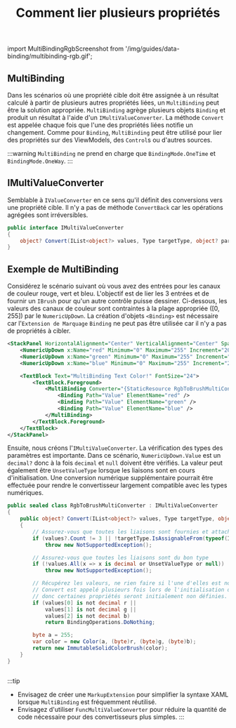 ﻿---
id: how-to-bind-multiple-properties
title: Comment lier plusieurs propriétés
---

import MultiBindingRgbScreenshot from '/img/guides/data-binding/multibinding-rgb.gif';

## MultiBinding

Dans les scénarios où une propriété cible doit être assignée à un résultat calculé à partir de plusieurs autres propriétés liées, un `MultiBinding` peut être la solution appropriée. `MultiBinding` agrège plusieurs objets `Binding` et produit un résultat à l'aide d'un `IMultiValueConverter`. La méthode `Convert` est appelée chaque fois que l'une des propriétés liées notifie un changement. Comme pour `Binding`, `MultiBinding` peut être utilisé pour lier des propriétés sur des ViewModels, des `Control`s ou d'autres sources.

:::warning
`MultiBinding` ne prend en charge que `BindingMode.OneTime` et `BindingMode.OneWay`.
:::

## IMultiValueConverter

Semblable à `IValueConverter` en ce sens qu'il définit des conversions vers une propriété cible. Il n'y a pas de méthode `ConvertBack` car les opérations agrégées sont irréversibles.

```csharp
public interface IMultiValueConverter
{
    object? Convert(IList<object?> values, Type targetType, object? parameter, CultureInfo culture);
}
```

## Exemple de MultiBinding

Considérez le scénario suivant où vous avez des entrées pour les canaux de couleur rouge, vert et bleu. L'objectif est de lier les 3 entrées et de fournir un `IBrush` pour qu'un autre contrôle puisse dessiner. Ci-dessous, les valeurs des canaux de couleur sont contraintes à la plage appropriée ([0, 255]) par le `NumericUpDown`. La création d'objets `<Binding>` est nécessaire car l'`Extension de Marquage` `Binding` ne peut pas être utilisée car il n'y a pas de propriétés à cibler.

```xml
<StackPanel HorizontalAlignment="Center" VerticalAlignment="Center" Spacing="8">
    <NumericUpDown x:Name="red" Minimum="0" Maximum="255" Increment="20" Value="0" Foreground="Red" />
    <NumericUpDown x:Name="green" Minimum="0" Maximum="255" Increment="20" Value="0" Foreground="Green" />
    <NumericUpDown x:Name="blue" Minimum="0" Maximum="255" Increment="20" Value="0" Foreground="Blue" />

    <TextBlock Text="MultiBinding Text Color!" FontSize="24">
        <TextBlock.Foreground>
            <MultiBinding Converter="{StaticResource RgbToBrushMultiConverter}">
                <Binding Path="Value" ElementName="red" />
                <Binding Path="Value" ElementName="green" />
                <Binding Path="Value" ElementName="blue" />
            </MultiBinding>
        </TextBlock.Foreground>
    </TextBlock>
</StackPanel>
```

Ensuite, nous créons l'`IMultiValueConverter`. La vérification des types des paramètres est importante. Dans ce scénario, `NumericUpDown.Value` est un `decimal?` donc à la fois `decimal` et `null` doivent être vérifiés. La valeur peut également être `UnsetValueType` lorsque les liaisons sont en cours d'initialisation. Une conversion numérique supplémentaire pourrait être effectuée pour rendre le convertisseur largement compatible avec les types numériques.

```csharp title='Implémentation du Convertisseur'
public sealed class RgbToBrushMultiConverter : IMultiValueConverter
{
    public object? Convert(IList<object?> values, Type targetType, object? parameter, CultureInfo culture)
    {
        // Assurez-vous que toutes les liaisons sont fournies et attachées au bon type cible
        if (values?.Count != 3 || !targetType.IsAssignableFrom(typeof(ImmutableSolidColorBrush)))
            throw new NotSupportedException();

        // Assurez-vous que toutes les liaisons sont du bon type
        if (!values.All(x => x is decimal or UnsetValueType or null))
            throw new NotSupportedException();

        // Récupérez les valeurs, ne rien faire si l'une d'elles est non définie.
        // Convert est appelé plusieurs fois lors de l'initialisation des liaisons,
        // donc certaines propriétés seront initialement non définies.
        if (values[0] is not decimal r ||
            values[1] is not decimal g ||
            values[2] is not decimal b)
            return BindingOperations.DoNothing;

        byte a = 255;
        var color = new Color(a, (byte)r, (byte)g, (byte)b);
        return new ImmutableSolidColorBrush(color);
    }
}
```

<img src={MultiBindingRgbScreenshot} alt=''/>

:::tip
* Envisagez de créer une `MarkupExtension` pour simplifier la syntaxe XAML lorsque `MultiBinding` est fréquemment réutilisé.
* Envisagez d'utiliser `FuncMultiValueConverter` pour réduire la quantité de code nécessaire pour des convertisseurs plus simples.
:::
